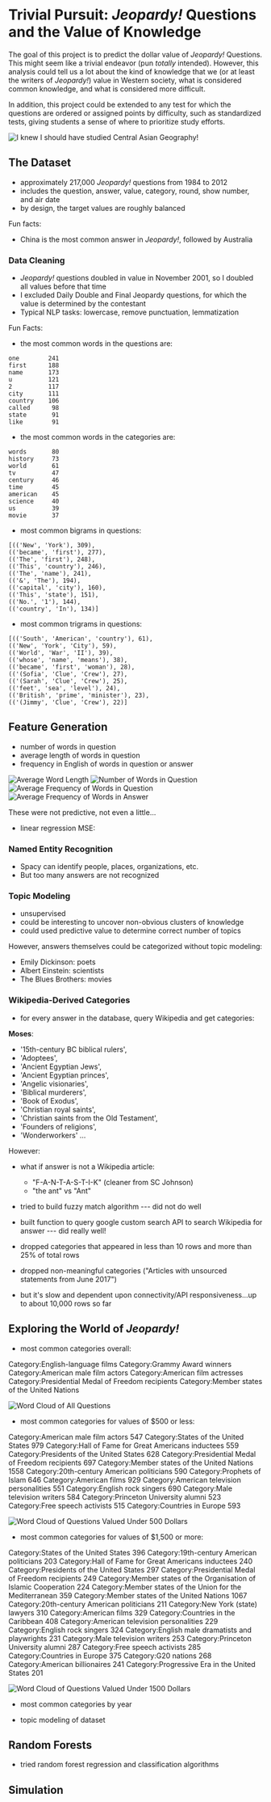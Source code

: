 # Trivial Pursuit: *Jeopardy!* Questions and the Value of Knowledge

The goal of this project is to predict the dollar value of *Jeopardy!* Questions. This might seem like a trivial endeavor (pun *totally* intended). However, this analysis could tell us a lot about the kind of knowledge that we (or at least the writers of *Jeopardy!*) value in Western society, what is considered common knowledge, and what is considered more difficult.

In addition, this project could be extended to any test for which the questions are ordered or assigned points by difficulty, such as standardized tests, giving students a sense of where to prioritize study efforts.

![I knew I should have studied Central Asian Geography!](jeopardy.png)

## The Dataset

* approximately 217,000 *Jeopardy!* questions from 1984 to 2012
* includes the question, answer, value, category, round, show number, and air date
* by design, the target values are roughly balanced

Fun facts:

* China is the most common answer in *Jeopardy!*, followed by Australia

### Data Cleaning

* *Jeopardy!* questions doubled in value in November 2001, so I doubled all values before that time
* I excluded Daily Double and Final Jeopardy questions, for which the value is determined by the contestant
* Typical NLP tasks: lowercase, remove punctuation, lemmatization

Fun Facts:

* the most common words in the questions are:

```
one        241
first      188
name       173
u          121
2          117
city       111
country    106
called      98
state       91
like        91
```

* the most common words in the categories are:

```
words       80
history     73
world       61
tv          47
century     46
time        45
american    45
science     40
us          39
movie       37
```

* most common bigrams in questions:

```
[(('New', 'York'), 309),
(('became', 'first'), 277),
(('The', 'first'), 248),
(('This', 'country'), 246),
(('The', 'name'), 241),
(('&', 'The'), 194),
(('capital', 'city'), 160),
(('This', 'state'), 151),
(('No.', '1'), 144),
(('country', 'In'), 134)]
```

 * most common trigrams in questions:

```
[(('South', 'American', 'country'), 61),
(('New', 'York', 'City'), 59),
(('World', 'War', 'II'), 39),
(('whose', 'name', 'means'), 38),
(('became', 'first', 'woman'), 28),
(('(Sofia', 'Clue', 'Crew'), 27),
(('(Sarah', 'Clue', 'Crew'), 25),
(('feet', 'sea', 'level'), 24),
(('British', 'prime', 'minister'), 23),
(('(Jimmy', 'Clue', 'Crew'), 22)]
```



## Feature Generation

* number of words in question
* average length of words in question
* frequency in English of words in question or answer

![Average Word Length](average_word_length.png)
![Number of Words in Question](number_words.png)
![Average Frequency of Words in Question](avg_freq_words_question.png)
![Average Frequency of Words in Answer](avg_freq_words_answer.png)

These were not predictive, not even a little...

* linear regression MSE: 

### Named Entity Recognition

* Spacy can identify people, places, organizations, etc.
* But too many answers are not recognized

### Topic Modeling

* unsupervised
* could be interesting to uncover non-obvious clusters of knowledge
* could used predictive value to determine correct number of topics

However, answers themselves could be categorized without topic modeling:

  * Emily Dickinson: poets
  * Albert Einstein: scientists
  * The Blues Brothers: movies

### Wikipedia-Derived Categories

* for every answer in the database, query Wikipedia and get categories:

**Moses**:

* '15th-century BC biblical rulers',
* 'Adoptees',
* 'Ancient Egyptian Jews',
* 'Ancient Egyptian princes',
* 'Angelic visionaries',
* 'Biblical murderers',
* 'Book of Exodus',
* 'Christian royal saints',
* 'Christian saints from the Old Testament',
* 'Founders of religions',
* 'Wonderworkers'
...

However:

* what if answer is not a Wikipedia article:
  * "F-A-N-T-A-S-T-I-K" (cleaner from SC Johnson)
  * "the ant" vs "Ant"

* tried to build fuzzy match algorithm --- did not do well
* built function to query google custom search API to search Wikipedia for answer --- did really well!
* dropped categories that appeared in less than 10 rows and more than 25% of total rows
* dropped non-meaningful categories ("Articles with unsourced statements from June 2017")
* but it's slow and dependent upon connectivity/API responsiveness...up to about 10,000 rows so far


## Exploring the World of *Jeopardy!*

* most common categories overall:

Category:English-language films 
Category:Grammy Award winners 
Category:American male film actors 
Category:American film actresses 
Category:Presidential Medal of Freedom recipients 
Category:Member states of the United Nations 


![Word Cloud of All Questions](all.png)


* most common categories for values of \$500 or less:

Category:American male film actors 547
Category:States of the United States 979
Category:Hall of Fame for Great Americans inductees 559
Category:Presidents of the United States 628
Category:Presidential Medal of Freedom recipients 697
Category:Member states of the United Nations 1558
Category:20th-century American politicians 590
Category:Prophets of Islam 646
Category:American films 929
Category:American television personalities 551
Category:English rock singers 690
Category:Male television writers 584
Category:Princeton University alumni 523
Category:Free speech activists 515
Category:Countries in Europe 593

![Word Cloud of Questions Valued Under 500 Dollars](500.png)

* most common categories for values of \$1,500 or more:

Category:States of the United States 396
Category:19th-century American politicians 203
Category:Hall of Fame for Great Americans inductees 240
Category:Presidents of the United States 297
Category:Presidential Medal of Freedom recipients 249
Category:Member states of the Organisation of Islamic Cooperation 224
Category:Member states of the Union for the Mediterranean 359
Category:Member states of the United Nations 1067
Category:20th-century American politicians 211
Category:New York (state) lawyers 310
Category:American films 329
Category:Countries in the Caribbean 408
Category:American television personalities 229
Category:English rock singers 324
Category:English male dramatists and playwrights 231
Category:Male television writers 253
Category:Princeton University alumni 287
Category:Free speech activists 285
Category:Countries in Europe 375
Category:G20 nations 268
Category:American billionaires 241
Category:Progressive Era in the United States 201

![Word Cloud of Questions Valued Under 1500 Dollars](1500.png)

* most common categories by year

* topic modeling of dataset

## Random Forests

* tried random forest regression and classification algorithms

## Simulation


